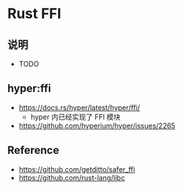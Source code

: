 # Rust FFI

## 说明

- TODO

## hyper:ffi

- https://docs.rs/hyper/latest/hyper/ffi/
    - hyper 内已经实现了 FFI 模块
- https://github.com/hyperium/hyper/issues/2265

## Reference

- https://github.com/getditto/safer_ffi
- https://github.com/rust-lang/libc
